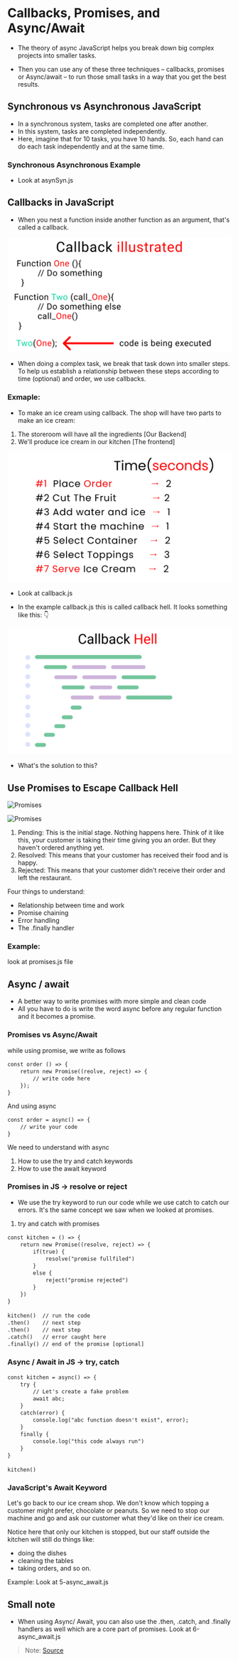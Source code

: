 # Callbacks, Promises, and Async/Await

- The theory of async JavaScript helps you break down big complex projects into smaller tasks.

- Then you can use any of these three techniques – callbacks, promises or Async/await – to run those small tasks in a way that you get the best results.

## Synchronous vs Asynchronous JavaScript

- In a synchronous system, tasks are completed one after another.
- In this system, tasks are completed independently.
- Here, imagine that for 10 tasks, you have 10 hands. So, each hand can do each task independently and at the same time.

### Synchronous Asynchronous Example

- Look at asynSyn.js

## Callbacks in JavaScript

- When you nest a function inside another function as an argument, that's called a callback.

![Callbacks in JavaScript](./images/callback.png)

- When doing a complex task, we break that task down into smaller steps. To help us establish a relationship between these steps according to time (optional) and order, we use callbacks.

### Exmaple:

- To make an ice cream using callback. The shop will have two parts to make an ice cream:

1. The storeroom will have all the ingredients [Our Backend]
2. We'll produce ice cream in our kitchen [The frontend]

![Ice Cream Example](./images/example.png)

- Look at callback.js

- In the example callback.js this is called callback hell. It looks something like this: 👇

![Callack ilustration](./images/callback2.png)

- What's the solution to this?

## Use Promises to Escape Callback Hell

![Promises](/images/promise.png)

![Promises](/images/promise2.png)

1. Pending: This is the initial stage. Nothing happens here. Think of it like this, your customer is taking their time giving you an order. But they haven't ordered anything yet.
2. Resolved: This means that your customer has received their food and is happy.
3. Rejected: This means that your customer didn't receive their order and left the restaurant.

Four things to understand:

- Relationship between time and work
- Promise chaining
- Error handling
- The .finally handler

### Example:

look at promises.js file

## Async / await

- A better way to write promises with more simple and clean code
- All you have to do is write the word async before any regular function and it becomes a promise.

### Promises vs Async/Await

while using promise, we write as follows

```
const order () => {
    return new Promise((reolve, reject) => {
        // write code here
    });
}
```

And using async

```
const order = async() => {
    // write your code
}
```

We need to understand with async

1. How to use the try and catch keywords
2. How to use the await keyword

### Promises in JS -> resolve or reject

- We use the try keyword to run our code while we use catch to catch our errors. It's the same concept we saw when we looked at promises.

1. try and catch with promises

```
const kitchen = () => {
    return new Promise((resolve, reject) => {
        if(true) {
            resolve("promise fullfiled")
        }
        else {
            reject("promise rejected")
        }
    })
}

kitchen()  // run the code
.then()    // next step
.then()    // next step
.catch()   // error caught here
.finally() // end of the promise [optional]
```

### Async / Await in JS -> try, catch

```
const kitchen = async() => {
    try {
        // Let's create a fake problem
        await abc;
    }
    catch(error) {
        console.log("abc function doesn't exist", error);
    }
    finally {
        console.log("this code always run")
    }
}

kitchen()
```

### JavaScript's Await Keyword

Let's go back to our ice cream shop. We don't know which topping a customer might prefer, chocolate or peanuts. So we need to stop our machine and go and ask our customer what they'd like on their ice cream.

Notice here that only our kitchen is stopped, but our staff outside the kitchen will still do things like:

- doing the dishes
- cleaning the tables
- taking orders, and so on.

Example: Look at 5-async_await.js

## Small note

- When using Async/ Await, you can also use the .then, .catch, and .finally handlers as well which are a core part of promises. Look at 6-async_await.js

> Note: [Source](https://www.freecodecamp.org/news/javascript-async-await-tutorial-learn-callbacks-promises-async-await-by-making-icecream/)
